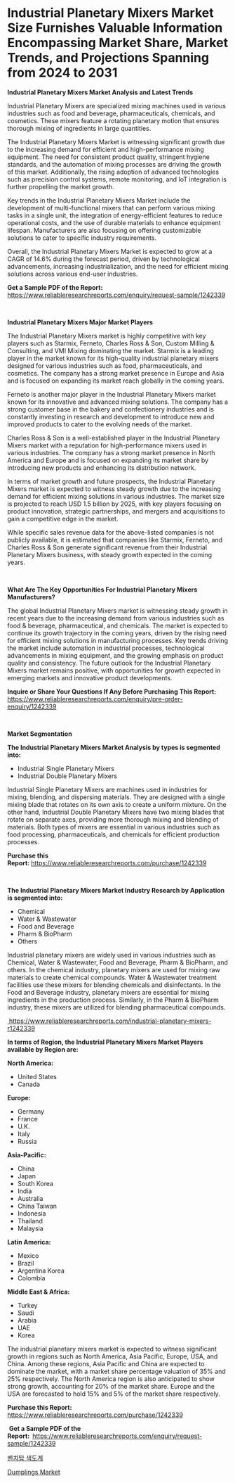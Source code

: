 <p><h1>Industrial Planetary Mixers Market Size Furnishes Valuable Information Encompassing Market Share, Market Trends, and Projections Spanning from 2024 to 2031</h1></p><p><strong>Industrial Planetary Mixers Market Analysis and Latest Trends</strong></p>
<p><p>Industrial Planetary Mixers are specialized mixing machines used in various industries such as food and beverage, pharmaceuticals, chemicals, and cosmetics. These mixers feature a rotating planetary motion that ensures thorough mixing of ingredients in large quantities.</p><p>The Industrial Planetary Mixers Market is witnessing significant growth due to the increasing demand for efficient and high-performance mixing equipment. The need for consistent product quality, stringent hygiene standards, and the automation of mixing processes are driving the growth of this market. Additionally, the rising adoption of advanced technologies such as precision control systems, remote monitoring, and IoT integration is further propelling the market growth.</p><p>Key trends in the Industrial Planetary Mixers Market include the development of multi-functional mixers that can perform various mixing tasks in a single unit, the integration of energy-efficient features to reduce operational costs, and the use of durable materials to enhance equipment lifespan. Manufacturers are also focusing on offering customizable solutions to cater to specific industry requirements.</p><p>Overall, the Industrial Planetary Mixers Market is expected to grow at a CAGR of 14.6% during the forecast period, driven by technological advancements, increasing industrialization, and the need for efficient mixing solutions across various end-user industries.</p></p>
<p><strong>Get a Sample PDF of the Report:&nbsp;</strong> <a href="https://www.reliableresearchreports.com/enquiry/request-sample/1242339">https://www.reliableresearchreports.com/enquiry/request-sample/1242339</a></p>
<p>&nbsp;</p>
<p><strong>Industrial Planetary Mixers Major Market Players</strong></p>
<p><p>The Industrial Planetary Mixers market is highly competitive with key players such as Starmix, Ferneto, Charles Ross & Son, Custom Milling & Consulting, and VMI Mixing dominating the market. Starmix is a leading player in the market known for its high-quality industrial planetary mixers designed for various industries such as food, pharmaceuticals, and cosmetics. The company has a strong market presence in Europe and Asia and is focused on expanding its market reach globally in the coming years.</p><p>Ferneto is another major player in the Industrial Planetary Mixers market known for its innovative and advanced mixing solutions. The company has a strong customer base in the bakery and confectionery industries and is constantly investing in research and development to introduce new and improved products to cater to the evolving needs of the market.</p><p>Charles Ross & Son is a well-established player in the Industrial Planetary Mixers market with a reputation for high-performance mixers used in various industries. The company has a strong market presence in North America and Europe and is focused on expanding its market share by introducing new products and enhancing its distribution network.</p><p>In terms of market growth and future prospects, the Industrial Planetary Mixers market is expected to witness steady growth due to the increasing demand for efficient mixing solutions in various industries. The market size is projected to reach USD 1.5 billion by 2025, with key players focusing on product innovation, strategic partnerships, and mergers and acquisitions to gain a competitive edge in the market.</p><p>While specific sales revenue data for the above-listed companies is not publicly available, it is estimated that companies like Starmix, Ferneto, and Charles Ross & Son generate significant revenue from their Industrial Planetary Mixers business, with steady growth expected in the coming years.</p></p>
<p>&nbsp;</p>
<p><strong>What Are The Key Opportunities For Industrial Planetary Mixers Manufacturers?</strong></p>
<p><p>The global Industrial Planetary Mixers market is witnessing steady growth in recent years due to the increasing demand from various industries such as food & beverage, pharmaceutical, and chemicals. The market is expected to continue its growth trajectory in the coming years, driven by the rising need for efficient mixing solutions in manufacturing processes. Key trends driving the market include automation in industrial processes, technological advancements in mixing equipment, and the growing emphasis on product quality and consistency. The future outlook for the Industrial Planetary Mixers market remains positive, with opportunities for growth expected in emerging markets and innovative product developments.</p></p>
<p><strong>Inquire or Share Your Questions If Any Before Purchasing This Report:</strong> <a href="https://www.reliableresearchreports.com/enquiry/pre-order-enquiry/1242339">https://www.reliableresearchreports.com/enquiry/pre-order-enquiry/1242339</a></p>
<p>&nbsp;</p>
<p><strong>Market Segmentation</strong></p>
<p><strong>The Industrial Planetary Mixers Market Analysis by types is segmented into:</strong></p>
<p><ul><li>Industrial Single Planetary Mixers</li><li>Industrial Double Planetary Mixers</li></ul></p>
<p><p>Industrial Single Planetary Mixers are machines used in industries for mixing, blending, and dispersing materials. They are designed with a single mixing blade that rotates on its own axis to create a uniform mixture. On the other hand, Industrial Double Planetary Mixers have two mixing blades that rotate on separate axes, providing more thorough mixing and blending of materials. Both types of mixers are essential in various industries such as food processing, pharmaceuticals, and chemicals for efficient production processes.</p></p>
<p><strong>Purchase this Report:&nbsp;</strong><a href="https://www.reliableresearchreports.com/purchase/1242339">https://www.reliableresearchreports.com/purchase/1242339</a></p>
<p>&nbsp;</p>
<p><strong>The Industrial Planetary Mixers Market Industry Research by Application is segmented into:</strong></p>
<p><ul><li>Chemical</li><li>Water & Wastewater</li><li>Food and Beverage</li><li>Pharm & BioPharm</li><li>Others</li></ul></p>
<p><p>Industrial planetary mixers are widely used in various industries such as Chemical, Water & Wastewater, Food and Beverage, Pharm & BioPharm, and others. In the chemical industry, planetary mixers are used for mixing raw materials to create chemical compounds. Water & Wastewater treatment facilities use these mixers for blending chemicals and disinfectants. In the Food and Beverage industry, planetary mixers are essential for mixing ingredients in the production process. Similarly, in the Pharm & BioPharm industry, these mixers are utilized for blending pharmaceutical compounds.</p></p>
<p><a href="https://www.reliableresearchreports.com/industrial-planetary-mixers-r1242339">&nbsp;https://www.reliableresearchreports.com/industrial-planetary-mixers-r1242339</a></p>
<p><strong>In terms of Region, the Industrial Planetary Mixers Market Players available by Region are:</strong></p>
<p>
    <p> <strong> North America: </strong>
        <ul>
            <li>United States</li>
            <li>Canada</li>
        </ul>
        </p> 
    <p> <strong> Europe: </strong>
        <ul>
            <li>Germany</li>
            <li>France</li>
            <li>U.K.</li>
            <li>Italy</li>
            <li>Russia</li>
        </ul>
        </p> 
    <p> <strong> Asia-Pacific: </strong>
        <ul>
            <li>China</li>
            <li>Japan</li>
            <li>South Korea</li>
            <li>India</li>
            <li>Australia</li>
            <li>China Taiwan</li>
            <li>Indonesia</li>
            <li>Thailand</li>
            <li>Malaysia</li>
        </ul>
        </p> 
    <p> <strong> Latin America: </strong>
        <ul>
            <li>Mexico</li>
            <li>Brazil</li>
            <li>Argentina Korea</li>
            <li>Colombia</li>
        </ul>
        </p> 
    <p> <strong> Middle East & Africa: </strong>
        <ul>
            <li>Turkey</li>
            <li>Saudi</li>
            <li>Arabia</li>
            <li>UAE</li>
            <li>Korea</li>
        </ul>
    </p>
    </p>
<p><p>The industrial planetary mixers market is expected to witness significant growth in regions such as North America, Asia Pacific, Europe, USA, and China. Among these regions, Asia Pacific and China are expected to dominate the market, with a market share percentage valuation of 35% and 25% respectively. The North America region is also anticipated to show strong growth, accounting for 20% of the market share. Europe and the USA are forecasted to hold 15% and 5% of the market share respectively.</p></p>
<p><strong>Purchase this Report: </strong><a href="https://www.reliableresearchreports.com/purchase/1242339">https://www.reliableresearchreports.com/purchase/1242339</a></p>
<p>&nbsp;<strong>Get a Sample PDF of the Report:&nbsp;&nbsp;</strong><a href="https://www.reliableresearchreports.com/enquiry/request-sample/1242339">https://www.reliableresearchreports.com/enquiry/request-sample/1242339</a></p>
<p><strong></strong></p>
<p><p><a href="https://github.com/apple8975768/Market-Research-Report-List-1/blob/main/7099258163556.md">벤치탑 색도계</a></p><p><a href="https://github.com/zkngisync/Market-Research-Report-List-1/blob/main/dumplings-market.md">Dumplings Market</a></p></p>
